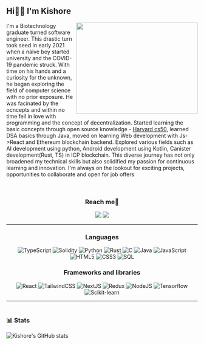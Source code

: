 ## Hi👋🏻 I'm Kishore
<img align="right" width="320" height="240" src="https://images.squarespace-cdn.com/content/v1/5769fc401b631bab1addb2ab/1541580611624-TE64QGKRJG8SWAIUS7NS/ke17ZwdGBToddI8pDm48kPoswlzjSVMM-SxOp7CV59BZw-zPPgdn4jUwVcJE1ZvWQUxwkmyExglNqGp0IvTJZamWLI2zvYWH8K3-s_4yszcp2ryTI0HqTOaaUohrI8PI6FXy8c9PWtBlqAVlUS5izpdcIXDZqDYvprRqZ29Pw0o/coding-freak.gif">

 I'm a Biotechnology graduate turned software engineer. This drastic turn took seed in early 2021 when a naive boy started university and the COVID-19 pandemic struck. With time on his hands and a curiosity for the unknown, he began exploring the field of computer science with no prior exposure. He was facinated by the ocncepts and within no time fell in love with programming and the concept of decentralization. Started learning the basic concepts through open source knowledge - [Harvard cs50](https://pll.harvard.edu/course/cs50-introduction-computer-science), learned DSA basics through Java, moved on learning Web development with Js->React and Ethereum blockchain backend. Explored various fields such as AI development using python, Android development using Kotlin, Canister development(Rust, TS) in ICP blockchain. This diverse journey has not only broadened my technical skills but also solidified my passion for continuous learning and innovation. I'm always on the lookout for exciting projects, opportunities to collaborate and open for job offers

<br>

### <p align='center'>Reach me📩</p>
<div align='center'>

[<img src="https://img.shields.io/badge/Twitter-1DA1F2?style=for-the-badge&logo=twitter&logoColor=white" />](https://twitter.com/kishorevb07) [<img src="https://img.shields.io/badge/LinkedIn-0077B5?style=for-the-badge&logo=linkedin&logoColor=white" />](https://www.linkedin.com/in/kishore-vb)
</div>

<hr>

### <p align='center'>Languages</p>
<div align='center'>
 
![TypeScript](https://img.shields.io/badge/-TypeScript-3178C6?&logo=typescript&style=plastic&logoColor=white) ![Solidity](https://img.shields.io/badge/-Solidity-white?&logo=Solidity&logoColor=black&style=plastic)  ![Python](https://img.shields.io/badge/-Python-FFE261?&logo=Python&style=plastic) ![Rust](https://img.shields.io/badge/-Rust-white?&logo=Rust&logoColor=black&style=plastic) ![C](https://img.shields.io/badge/-6A9DD3?&logo=c&style=plastic&logoColor=white) ![Java](https://img.shields.io/badge/-Java-orange?&logo=Java&style=plastic)   ![JavaScript](https://img.shields.io/badge/-JavaScript-F7DF1E?&logo=javascript&logoColor=black&style=plastic)  ![HTML5](https://img.shields.io/badge/-HTML5-E34F26?&logo=html5&logoColor=white&style=plastic) ![CSS3](https://img.shields.io/badge/-CSS3-1572B6?&logo=css3&style=plastic) ![SQL](https://img.shields.io/badge/-SQL-white?&logo=sql&style=plastic)

</div>

### <p align='center'>Frameworks and libraries</p>
<div align='center'>

![React](https://img.shields.io/badge/-React-58C4DC?&logo=react&logoColor=white) ![TailwindCSS](https://img.shields.io/badge/-Tailwind-38BDF8?&logo=tailwindcss&logoColor=white) ![NextJS](https://img.shields.io/badge/-NextJS-white?&logo=nextdotjs&logoColor=black) ![Redux](https://img.shields.io/badge/-Redux-764ABC?&logo=redux) ![NodeJS](https://img.shields.io/badge/-NodeJs-3E9638?&logo=nodedotjs&logoColor=white) ![Tensorflow](https://img.shields.io/badge/-Tensorflow-FF6F00?&logo=Tensorflow&logoColor=white) ![Scikit-learn](https://img.shields.io/badge/-scikit_learn-F7931E?&logo=scikitlearn&logoColor=white)

</div>

<hr>


#
<!--
<details>
 <summary><h3>👨‍💻 Kishore's Coding Journey</h3></summary>
  I didn't have much exposure during my schooling days because I always opted for life science fields. However, after joining university, the COVID-19 pandemic hit, and I was at home most of the time. So, I started to explore various fields outside my domain, and one such field was Computer Science. I found out that I really loved programming and was fascinated with the field of Computer Science, especially with Web3. The concept of decentralization, defi really resonated with me.
-->
### 📊 Stats

![Kishore's GitHub stats](https://github-readme-stats.vercel.app/api?username=kishorevb70&show_icons=true&theme=gruvbox&hide=issues,contribs)

<!-- ![GitHub Streak](https://streak-stats.demolab.com?user=kishorevb70&theme=gruvbox&border_radius=4.5) -->

